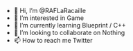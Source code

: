 - 👋 Hi, I’m @RAFLaRacaille
- 👀 I’m interested in Game 
- 🌱 I’m currently learning Blueprint / C++
- 💞️ I’m looking to collaborate on Nothing
- 📫 How to reach me Twitter

<!---
RAFLaRacaille/RAFLaRacaille is a ✨ special ✨ repository because its `README.md` (this file) appears on your GitHub profile.
You can click the Preview link to take a look at your changes.
--->

